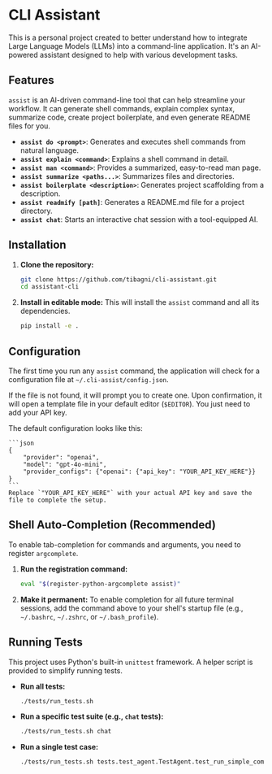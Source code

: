 # CLI Assistant

This is a personal project created to better understand how to integrate Large Language Models (LLMs) into a command-line application. It's an AI-powered assistant designed to help with various development tasks.

## Features

`assist` is an AI-driven command-line tool that can help streamline your workflow. It can generate shell commands, explain complex syntax, summarize code, create project boilerplate, and even generate README files for you.

- **`assist do <prompt>`**: Generates and executes shell commands from natural language.
- **`assist explain <command>`**: Explains a shell command in detail.
- **`assist man <command>`**: Provides a summarized, easy-to-read man page.
- **`assist summarize <paths...>`**: Summarizes files and directories.
- **`assist boilerplate <description>`**: Generates project scaffolding from a description.
- **`assist readmify [path]`**: Generates a README.md file for a project directory.
- **`assist chat`**: Starts an interactive chat session with a tool-equipped AI.

## Installation

1.  **Clone the repository:**
    ```bash
    git clone https://github.com/tibagni/cli-assistant.git
    cd assistant-cli
    ```

2.  **Install in editable mode:**
    This will install the `assist` command and all its dependencies.
    ```bash
    pip install -e .
    ```

## Configuration

The first time you run any `assist` command, the application will check for a configuration file at `~/.cli-assist/config.json`.

If the file is not found, it will prompt you to create one. Upon confirmation, it will open a template file in your default editor (`$EDITOR`). You just need to add your API key.

The default configuration looks like this:

    ```json
    {
        "provider": "openai",
        "model": "gpt-4o-mini",
        "provider_configs": {"openai": {"api_key": "YOUR_API_KEY_HERE"}}
    }
    ```
    Replace `"YOUR_API_KEY_HERE"` with your actual API key and save the file to complete the setup.

## Shell Auto-Completion (Recommended)

To enable tab-completion for commands and arguments, you need to register `argcomplete`.

1.  **Run the registration command:**
    ```bash
    eval "$(register-python-argcomplete assist)"
    ```

2.  **Make it permanent:**
    To enable completion for all future terminal sessions, add the command above to your shell's startup file (e.g., `~/.bashrc`, `~/.zshrc`, or `~/.bash_profile`).

## Running Tests

This project uses Python's built-in `unittest` framework. A helper script is provided to simplify running tests.
- **Run all tests:**
  ```bash
  ./tests/run_tests.sh
  ```

- **Run a specific test suite (e.g., `chat` tests):**
  ```bash
  ./tests/run_tests.sh chat
  ```

- **Run a single test case:**
  ```bash
  ./tests/run_tests.sh tests.test_agent.TestAgent.test_run_simple_completion
  ```
